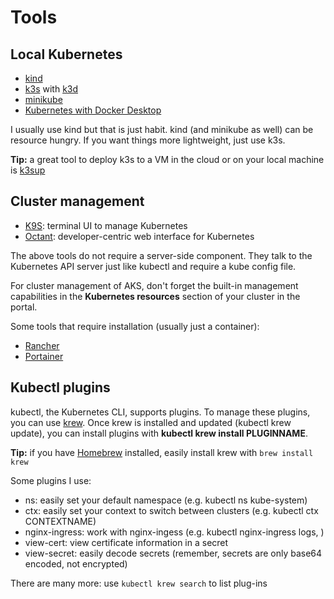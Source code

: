 # Tools

## Local Kubernetes

- [kind](https://kind.sigs.k8s.io/)
- [k3s](https://k3s.io/) with [k3d](https://k3d.io/v4.4.8/)
- [minikube](https://minikube.sigs.k8s.io/docs/)
- [Kubernetes with Docker Desktop](https://docs.docker.com/desktop/kubernetes/)

I usually use kind but that is just habit. kind (and minikube as well) can be resource hungry. If you want things more lightweight, just use k3s. 

**Tip:** a great tool to deploy k3s to a VM in the cloud or on your local machine is [k3sup](https://github.com/alexellis/k3sup)

## Cluster management

- [K9S](https://github.com/derailed/k9s): terminal UI to manage Kubernetes
- [Octant](https://octant.dev/): developer-centric web interface for Kubernetes

The above tools do not require a server-side component. They talk to the Kubernetes API server just like kubectl and require a kube config file.

For cluster management of AKS, don't forget the built-in management capabilities in the **Kubernetes resources** section of your cluster in the portal.

Some tools that require installation (usually just a container):
- [Rancher](https://rancher.com/quick-start/)
- [Portainer](https://www.portainer.io/)

## Kubectl plugins

kubectl, the Kubernetes CLI, supports plugins. To manage these plugins, you can use [krew](https://krew.sigs.k8s.io/docs/user-guide/setup/install/). Once krew is installed and updated (kubectl krew update), you can install plugins with **kubectl krew install PLUGINNAME**.

**Tip:** if you have [Homebrew](https://docs.brew.sh/Homebrew-on-Linux) installed, easily install krew with `brew install krew`

Some plugins I use:

- ns: easily set your default namespace (e.g. kubectl ns kube-system)
- ctx: easily set your context to switch between clusters (e.g. kubectl ctx CONTEXTNAME)
- nginx-ingress: work with nginx-ingess (e.g. kubectl nginx-ingress logs, )
- view-cert: view certificate information in a secret
- view-secret: easily decode secrets (remember, secrets are only base64 encoded, not encrypted)

There are many more: use `kubectl krew search` to list plug-ins

